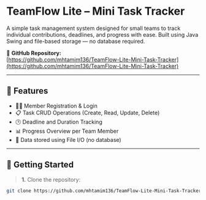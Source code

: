 # TeamFlow Lite – Mini Task Tracker

A simple task management system designed for small teams to track individual contributions, deadlines, and progress with ease. Built using Java Swing and file-based storage — no database required.

🔗 **GitHub Repository:**  
[https://github.com/mhtamim136/TeamFlow-Lite-Mini-Task-Tracker](https://github.com/mhtamim136/TeamFlow-Lite-Mini-Task-Tracker)

---

## 🔧 Features

- 🧑‍💻 Member Registration & Login  
- 📋 Task CRUD Operations (Create, Read, Update, Delete)  
- 🕒 Deadline and Duration Tracking  
- 📊 Progress Overview per Team Member  
- 💾 Data stored using File I/O (no database)

---

## 🚀 Getting Started

> **1.** Clone the repository:
```bash
git clone https://github.com/mhtamim136/TeamFlow-Lite-Mini-Task-Tracker.git
